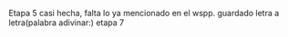 Etapa 5 casi hecha, falta lo ya mencionado en el wspp.
guardado letra a letra(palabra adivinar:)
etapa 7